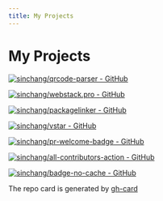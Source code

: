 ```yaml
---
title: My Projects
---
```


# My Projects

[![sinchang/qrcode-parser - GitHub](https://gh-card.dev/repos/sinchang/qrcode-parser.svg)](https://github.com/sinchang/qrcode-parser)

[![sinchang/webstack.pro - GitHub](https://gh-card.dev/repos/sinchang/webstack.pro.svg)](https://github.com/sinchang/webstack.pro)

[![sinchang/packagelinker - GitHub](https://gh-card.dev/repos/sinchang/packagelinker.svg)](https://github.com/sinchang/packagelinker)

[![sinchang/vstar - GitHub](https://gh-card.dev/repos/sinchang/vstar.svg)](https://github.com/sinchang/vstar)

[![sinchang/pr-welcome-badge - GitHub](https://gh-card.dev/repos/sinchang/pr-welcome-badge.svg)](https://github.com/sinchang/pr-welcome-badge)

[![sinchang/all-contributors-action - GitHub](https://gh-card.dev/repos/sinchang/all-contributors-action.svg)](https://github.com/sinchang/all-contributors-action)

[![sinchang/badge-no-cache - GitHub](https://gh-card.dev/repos/sinchang/badge-no-cache.svg)](https://github.com/sinchang/badge-no-cache)

The repo card is generated by [gh-card](https://github.com/nwtgck/gh-card)

